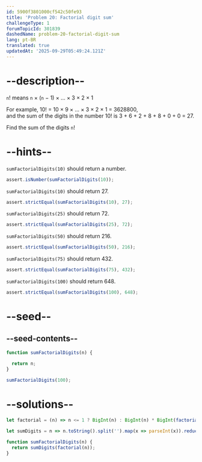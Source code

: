 ```yaml
---
id: 5900f3801000cf542c50fe93
title: 'Problem 20: Factorial digit sum'
challengeType: 1
forumTopicId: 301839
dashedName: problem-20-factorial-digit-sum
lang: pt-BR
translated: true
updatedAt: '2025-09-29T05:49:24.121Z'
---
```


# --description--

`n`! means `n` × (`n` − 1) × ... × 3 × 2 × 1

For example, 10! = 10 × 9 × ... × 3 × 2 × 1 = 3628800,  
and the sum of the digits in the number 10! is 3 + 6 + 2 + 8 + 8 + 0 + 0 = 27.

Find the sum of the digits `n`!

# --hints--

`sumFactorialDigits(10)` should return a number.

```js
assert.isNumber(sumFactorialDigits(10));
```

`sumFactorialDigits(10)` should return 27.

```js
assert.strictEqual(sumFactorialDigits(10), 27);
```

`sumFactorialDigits(25)` should return 72.

```js
assert.strictEqual(sumFactorialDigits(25), 72);
```

`sumFactorialDigits(50)` should return 216.

```js
assert.strictEqual(sumFactorialDigits(50), 216);
```

`sumFactorialDigits(75)` should return 432.

```js
assert.strictEqual(sumFactorialDigits(75), 432);
```

`sumFactorialDigits(100)` should return 648.

```js
assert.strictEqual(sumFactorialDigits(100), 648);
```

# --seed--

## --seed-contents--

```js
function sumFactorialDigits(n) {

  return n;
}

sumFactorialDigits(100);
```

# --solutions--

```js
let factorial = (n) => n <= 1 ? BigInt(n) : BigInt(n) * BigInt(factorial(--n));

let sumDigits = n => n.toString().split('').map(x => parseInt(x)).reduce((a,b) => a + b);

function sumFactorialDigits(n) {
  return sumDigits(factorial(n));
}
```
